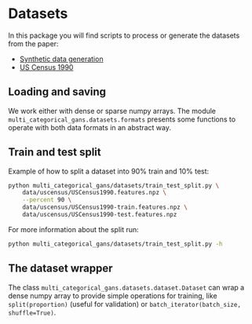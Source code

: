 # Datasets

In this package you will find scripts to process or generate the datasets from the paper:

- [Synthetic data generation](synthetic/)
- [US Census 1990](uscensus/)

## Loading and saving

We work either with dense or sparse numpy arrays. The module  `multi_categorical_gans.datasets.formats` presents some
functions to operate with both data formats in an abstract way.

## Train and test split

Example of how to split a dataset into 90% train and 10% test:

```bash
python multi_categorical_gans/datasets/train_test_split.py \
    data/uscensus/USCensus1990.features.npz \
    --percent 90 \
    data/uscensus/USCensus1990-train.features.npz \
    data/uscensus/USCensus1990-test.features.npz
```

For more information about the split run:

```bash
python multi_categorical_gans/datasets/train_test_split.py -h
```

## The dataset wrapper

The class `multi_categorical_gans.datasets.dataset.Dataset` can wrap a dense numpy array to provide simple operations
for training, like `split(proportion)` (useful for validation) or `batch_iterator(batch_size, shuffle=True)`.
